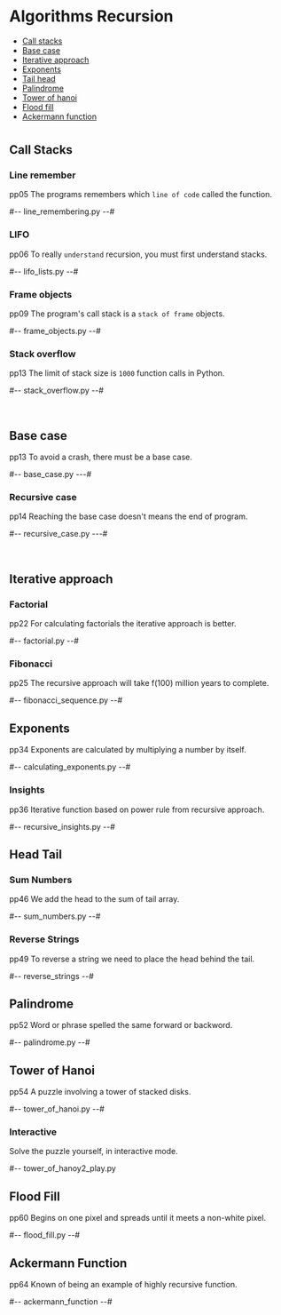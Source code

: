 # Algorithms Recursion

- [Call stacks](#call-stacks) 
- [Base case](#base-case) 
- [Iterative approach](#iterative-approach) 
- [Exponents](#exponents) 
- [Tail head](#head-tail) 
- [Palindrome](#palindrome)
- [Tower of hanoi](#tower-of-hanoi)  
- [Flood fill](#flood-fill)  
- [Ackermann function](#ackermann-function)  

# 

## Call Stacks

### Line remember
  pp05
The programs remembers which `line of code` called the function.

#-- line_remembering.py --#

### LIFO
  pp06
To really `understand` recursion, you must first understand stacks.

#-- lifo_lists.py --#

### Frame objects
  pp09
The program's call stack is a `stack of frame` objects.

#-- frame_objects.py --#

### Stack overflow
  pp13
The limit of stack size is `1000` function calls in Python.

#-- stack_overflow.py --#

<br/>



## Base case
  pp13
To avoid a crash, there must be a base case.

#-- base_case.py ---#

### Recursive case
  pp14
Reaching the base case doesn't means the end of program. 

#-- recursive_case.py ---#

<br/>



## Iterative approach

### Factorial
  pp22
For calculating factorials the iterative approach is better.

#-- factorial.py --#

### Fibonacci 
  pp25
The recursive approach will take f(100) million years to complete.

#-- fibonacci_sequence.py --#
<br/>



## Exponents
  pp34
Exponents are calculated by multiplying a number by itself.

#-- calculating_exponents.py --#

### Insights
  pp36
Iterative function based on power rule from recursive approach.

#-- recursive_insights.py --#
<br/>



## Head Tail

### Sum Numbers
   pp46
We add the head to the sum of tail array.

#-- sum_numbers.py --#

### Reverse Strings
  pp49
To reverse a string we need to place the head behind the tail.

#-- reverse_strings --#
<br/>



## Palindrome
  pp52
Word or phrase spelled the same forward or backword.

#-- palindrome.py --#
<br/>



## Tower of Hanoi
  pp54
A puzzle involving a tower of stacked disks.

#-- tower_of_hanoi.py --#

### Interactive 

Solve the puzzle yourself, in interactive mode.

#-- tower_of_hanoy2_play.py
<br/>



## Flood Fill
  pp60
Begins on one pixel and spreads until it meets a non-white pixel.

#-- flood_fill.py --#
<br/>



## Ackermann Function
  pp64
Known of being an example of highly recursive function.

#-- ackermann_function --#